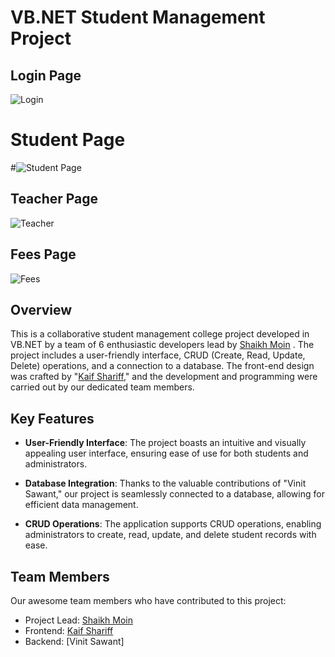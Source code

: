 # VB.NET Student Management Project

## Login Page
![Login](https://github.com/Random-Guyz/VB.NET_Project/assets/93507427/496b3b9e-700b-45c9-bb24-25e89895be82)

# Student Page
#![Student Page](https://github.com/Random-Guyz/VB.NET_Project/assets/93507427/23b9caf9-9632-4bdc-8299-5872e7d760ae)

## Teacher Page
![Teacher](https://github.com/Random-Guyz/VB.NET_Project/assets/93507427/806e23ec-07fa-4258-b028-62fb06c5f477)

## Fees Page
![Fees](https://github.com/Random-Guyz/VB.NET_Project/assets/93507427/0e60a450-8e15-4fc5-8e3f-d59afeb6695c)

## Overview
This is a collaborative student management college project developed in VB.NET by a team of 6 enthusiastic developers lead by [Shaikh Moin](https://github.com/Skmoin5502) . The project includes a user-friendly interface, CRUD (Create, Read, Update, Delete) operations, and a connection to a database. The front-end design was crafted by "[Kaif Shariff](https://github.com/Kaif-Shariff)," and the development and programming were carried out by our dedicated team members.

## Key Features
- **User-Friendly Interface**: The project boasts an intuitive and visually appealing user interface, ensuring ease of use for both students and administrators.

- **Database Integration**: Thanks to the valuable contributions of "Vinit Sawant," our project is seamlessly connected to a database, allowing for efficient data management.

- **CRUD Operations**: The application supports CRUD operations, enabling administrators to create, read, update, and delete student records with ease.

## Team Members
Our awesome team members who have contributed to this project:
- Project Lead: [Shaikh Moin](https://github.com/Skmoin5502)
- Frontend: [Kaif Shariff](https://github.com/Kaif-Shariff)
- Backend: [Vinit Sawant]
